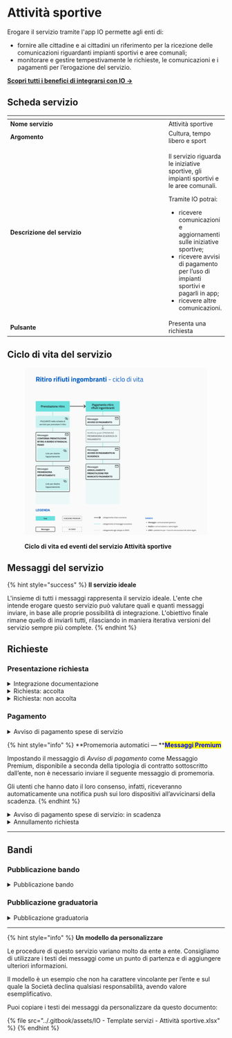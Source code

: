 # Attività sportive

Erogare il servizio tramite l'app IO permette agli enti di:

* fornire alle cittadine e ai cittadini un riferimento per la ricezione delle comunicazioni riguardanti impianti sportivi e aree comunali;
* monitorare e gestire tempestivamente le richieste, le comunicazioni e i pagamenti per l’erogazione del servizio.

[**Scopri tutti i benefici di integrarsi con IO →** ](https://docs.pagopa.it/manuale-servizi/lapp-io/cose-io-e-qual-e-il-suo-obiettivo)

## Scheda servizio <a href="#scheda-servizio" id="scheda-servizio"></a>

<table data-header-hidden><thead><tr><th width="373"></th><th></th></tr></thead><tbody><tr><td><strong>Nome servizio</strong></td><td>Attività sportive</td></tr><tr><td><strong>Argomento</strong></td><td>Cultura, tempo libero e sport</td></tr><tr><td><strong>Descrizione del servizio</strong></td><td><p>Il servizio riguarda le iniziative sportive, gli impianti sportivi e le aree comunali.<br></p><p>Tramite IO potrai:</p><ul><li>ricevere comunicazioni e aggiornamenti sulle iniziative sportive; </li><li>ricevere avvisi di pagamento per l’uso di impianti sportivi e pagarli in app;</li><li>ricevere altre comunicazioni.</li></ul></td></tr><tr><td><strong>Pulsante</strong></td><td>Presenta una richiesta</td></tr></tbody></table>

## Ciclo di vita del servizio

<figure><img src="../.gitbook/assets/image (8).png" alt=""><figcaption><p><strong>Ciclo di vita ed eventi del servizio Attività sportive</strong></p></figcaption></figure>

## Messaggi del servizio

{% hint style="success" %}
**Il servizio ideale**

L'insieme di tutti i messaggi rappresenta il servizio ideale. L'ente che intende erogare questo servizio può valutare quali e quanti messaggi inviare, in base alle proprie possibilità di integrazione. L'obiettivo finale rimane quello di inviarli tutti, rilasciando in maniera iterativa versioni del servizio sempre più complete.
{% endhint %}

## Richieste

### Presentazione richiesta

<details>

<summary>Integrazione documentazione</summary>

**🖋 Titolo del messaggio:** Richiesta di integrazione

🗒 **Testo del messaggio**:&#x20;

Per elaborare la tua richiesta di \<oggetto della richiesta>, abbiamo bisogno di ricevere entro il \<gg/mm/aaaa> alcuni documenti.

Per aggiungere i documenti alla tua richiesta, \[visita questo sito]\(URL).

**🪄 Pulsante**: Aggiungi documenti

***

**Destinatari**: Tutti i cittadini che hanno aperto una pratica per attività sportive a proprio nome per richieste di competenza dell’Ufficio.

**Quando inviarlo**: Quando l’ente ha bisogno di ulteriori documenti per l’elaborazione della richiesta.

**User story**: Come cittadino voglio ricevere aggiornamenti sullo stato di avanzamento della mia richiesta.

</details>

<details>

<summary>Richiesta: accolta</summary>

**🖋 Titolo del messaggio:** La tua richiesta è stata accolta

**🗒 Testo del messaggio:**

La tua richiesta per \<oggetto della richiesta> è stata accolta.

Per ulteriori informazioni, \[visita questo sito]\(URL).

**🪄 Pulsante**: n/a

***

**Destinatari**: Tutti i cittadini che hanno aperto una pratica a proprio nome per richieste per attività sportiva.

**Quando inviarlo**: Quando l’ente accoglie la richiesta.

**User story**: Come cittadino voglio ricevere aggiornamenti sullo stato di avanzamento della mia richiesta.

</details>

<details>

<summary>Richiesta: non accolta</summary>

**🖋 Titolo del messaggio:** La tua richiesta non è stata accolta

🗒 **Testo del messaggio:**

La tua richiesta per \<oggetto della richiesta> non è stata accolta.

Per ulteriori informazioni, \[visita questo sito]\(URL).

**🪄 Pulsante**: n/a

***

**Destinatari**: Tutti i cittadini che hanno aperto una pratica a proprio nome per richieste per attività sportiva.

**Quando inviarlo**: Quando l’ente non accoglie la richiesta.

**User story**: Come cittadino voglio ricevere aggiornamenti sullo stato di avanzamento della mia richiesta.

</details>

### Pagamento

<details>

<summary>Avviso di pagamento spese di servizio</summary>

:sparkles: <mark style="color:blue;">**Messaggio Premium**</mark> — Se hai un contratto Premium, ti consigliamo di configurare questo messaggio con promemoria Premium: i destinatari verranno avvisati dell‘avvicinarsi della scadenza tramite notifica push.

***

**🖋 Titolo del messaggio:** Hai un nuovo avviso di pagamento

🗒 **Testo del messaggio**:\
\
C'è un avviso da pagare intestato a \<nome> \<cognome> e relativo a \<causale>.

**Devi pagare:** <00,00> €

**Entro il:** \<gg/mm/aaaa>

Puoi pagare direttamente in app premendo “Vedi Avviso”, oppure tramite tutti i canali di pagamento della piattaforma pagoPA e le altre modalità di pagamento offerte dell'ente creditore.

Se hai già provveduto a pagare l'avviso, ignora questo messaggio.

Per maggiori informazioni o per richiedere assistenza, contattaci tramite i canali che trovi nella scheda servizio.

In fase di pagamento, se previsto dall'ente, l'importo riportato nel messaggio potrebbe subire variazioni.

**🪄 Pulsante**: Vedi Avviso

***

**Destinatari**: Tutti i cittadini che hanno aperto una pratica a proprio nome per richieste per attività sportiva.

**Quando inviarlo**: Quando, ricevuta la richiesta, è necessario procedere al pagamento delle spese per la pratica.

**User story**: Come cittadino voglio ricevere comunicazione quando è possibile procedere al pagamento.

</details>

{% hint style="info" %}
**Promemoria automatici — **<mark style="color:blue;">**Messaggi Premium**</mark>

Impostando il messaggio di _Avviso di pagamento_ come Messaggio Premium, disponibile a seconda della tipologia di contratto sottoscritto dall’ente, non è necessario inviare il seguente messaggio di promemoria.

Gli utenti che hanno dato il loro consenso, infatti, riceveranno automaticamente una notifica push sui loro dispositivi all’avvicinarsi della scadenza.
{% endhint %}

<details>

<summary>Avviso di pagamento spese di servizio: in scadenza</summary>

**🖋 Titolo del messaggio:** Hai un pagamento in scadenza

🗒 **Testo del messaggio**:&#x20;

Il tuo pagamento per \<causale> sta per scadere.

Se hai già provveduto a pagare l’avviso, ignora questo messaggio.

**🪄 Pulsante**: Vedi Avviso

***

**Destinatari**: Tutti i cittadini che hanno aperto una pratica a proprio nome per richieste per attività sportiva.

**Quando inviarlo**: Quando il pagamento è prossimo alla scadenza.

**User story**: Come cittadino voglio ricevere un promemoria per i pagamenti in scadenza.

</details>

<details>

<summary>Annullamento richiesta</summary>

**🖋 Titolo del messaggio:** La tua richiesta è stata annullata

🗒 **Testo del messaggio**:&#x20;

La tua richiesta per \<oggetto della richiesta> è stata annullata per mancato pagamento.

Per ulteriori informazioni, (visita questo sito)\[URL].&#x20;

**🪄 Pulsante**: n/a

***

**Destinatari**: Tutti i cittadini che hanno aperto una pratica a proprio nome per richieste per attività sportiva e non hanno effettuato il pagamento entro i termini.

**Quando inviarlo**: Quando il pagamento è oltre la data di scadenza.

**User story**: Come cittadino voglio ricevere un promemoria sullo stato della mia richiesta.

</details>

***

## Bandi

### Pubblicazione bando

<details>

<summary>Pubblicazione bando</summary>

:sparkles: <mark style="color:blue;">**Allegati Premium**</mark> — Tramite questa funzionalità Premium, disponibile a seconda della tipologia di contratto sottoscritto dall’ente, puoi allegare documenti all'interno del messaggio.

Questo messaggio è da utilizzare sia per messaggi Premium, sia per messaggi standard. In caso di messaggio standard, **ricorda di eliminare ogni riferimento agli allegati dal corpo del messaggio.**

***

**🖋 Titolo del messaggio:** Pubblicato un nuovo bando

🗒 **Testo del messaggio:**

Dal \<gg/mm/aaaa> puoi fare richiesta di \<oggetto del bando>.

Hai tempo fino al \<gg/mm/aaaa>.

Per consultare i criteri di assegnazione e presentare richiesta, \[visita questo sito]\(URL).

\[Solo per messaggi Premium con allegato] Trovi il testo completo del bando in allegato a questo messaggio.

**🪄 Pulsante**: n/a\
\
<mark style="color:blue;">**📎 Allegato Premium:**</mark> \<testo integrale del bando>

***

**Destinatari:** I cittadini residenti nell’area di azione del servizio che hanno manifestato interesse verso il servizio.

**Quando inviarlo:** Quando l’ente pubblica un nuovo bando.

**User Story:** Come cittadino voglio ricevere comunicazione quando l’ente pubblica un nuovo bando dedicato alle attività sportive.

</details>

### Pubblicazione graduatoria

<details>

<summary>Pubblicazione graduatoria</summary>

**🖋 Titolo del messaggio:** Pubblicata la graduatoria

🗒 **Testo del messaggio:**

È disponibile la graduatoria per il servizio \<tipologia di servizio> per \<nome> \<cognome>.

Se vuoi rinunciare alla tua posizione, hai tempo fino al \<gg/mm/aaaa>.

Per visualizzare la tua posizione in graduatoria \[visita questo sito]\(URL).

**🪄 Pulsante**: Vai alla graduatoria

***

**Destinatari:** Il cittadino che ha partecipato al bando di concorso.

**Quando inviarlo:** Quando è pubblicata la graduatoria.

**User Story:** Come cittadino voglio ricevere aggiornamento sullo stato della mia domanda.

</details>

***

{% hint style="info" %}
**Un modello da personalizzare**

Le procedure di questo servizio variano molto da ente a ente. Consigliamo di utilizzare i testi dei messaggi come un punto di partenza e di aggiungere ulteriori informazioni.&#x20;

Il modello è un esempio che non ha carattere vincolante per l’ente e sul quale la Società declina qualsiasi responsabilità, avendo valore esemplificativo.

Puoi copiare i testi dei messaggi da personalizzare da questo documento:

{% file src="../.gitbook/assets/IO - Template servizi - Attività sportive.xlsx" %}
{% endhint %}
